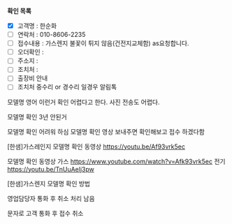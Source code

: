 **확인 목록**
- [x] 고객명 : 한순화
- [ ] 연락처 : 010-8606-2235
- [ ] 접수내용 : 가스렌지 불꽃이 튀지 않음(건전지교체함) as요청합니다.
- [ ] 오더확인 : 
- [ ] 주소지 : 
- [ ] 조치처 : 
- [ ] 출장비 안내 
- [ ] 조치처 중수리 or 경수리 일경우 알림톡

모델명
영어 이런거 확인 어렵다고 한다.
사진 전송도 어렵다.

모델명 확인
3년 안된거

모델명 확인 어려워 하심
모델명 확인 영상 보내주면 확인해보고 접수 하겠다함

[한샘]가스레인지 모델명 확인 동영상 https://youtu.be/Af93vrk5ec

모델명 확인 동영상
가스 https://www.youtube.com/watch?v=Afk93vrk5ec
전기 https://youtu.be/TnUuAelj3pw


[한샘]가스렌지 모델명 확인 방법


영업담당자 통화 후 취소 처리 남음

문자로 고객 통화 후 접수 취소
